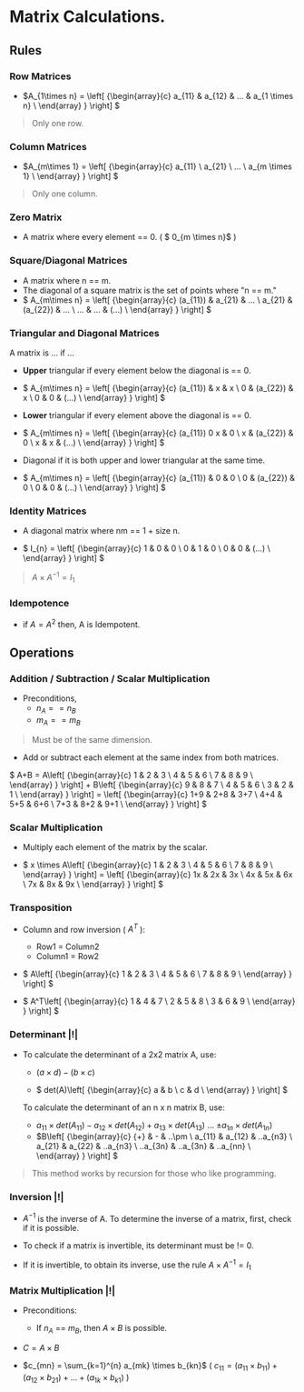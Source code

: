 # Matrix Calculations.

## Rules

### Row Matrices

- $A_{1\times n} =
    \left[ {\begin{array}{c}
        a_{11} & a_{12} & ... & a_{1 \times n} \\
    \end{array} } \right]
    $

> Only one row.

### Column Matrices

- $A_{m\times 1} =
    \left[ {\begin{array}{c}
        a_{11} \\ a_{21} \\ ... \\ a_{m \times 1} \\
    \end{array} } \right]
    $

> Only one column.

### Zero Matrix

- A matrix where every element == 0. ( $ 0_{m \times n}$ )

### Square/Diagonal Matrices

- A matrix where n == m.
- The diagonal of a square matrix is the set of points where "n == m."
- $ A_{m\times n} =
    \left[ {\begin{array}{c}
        (a_{11}) & a_{21} & ... \\
        a_{21} & (a_{22}) & ... \\
        ... & ... & (...) \\
    \end{array} } \right]
    $

### Triangular and Diagonal Matrices

A matrix is ... if ...
- **Upper** triangular if every element below the diagonal is == 0.
- $ A_{m\times n} =
    \left[ {\begin{array}{c}
        (a_{11}) & x & x \\
        0 & (a_{22}) & x \\
        0 & 0 & (...) \\
    \end{array} } \right]
    $

- **Lower** triangular if every element above the diagonal is == 0.

- $ A_{m\times n} =
    \left[ {\begin{array}{c}
        (a_{11}) 0 x & 0 \\
        x & (a_{22}) & 0 \\
        x & x & (...) \\
    \end{array} } \right]
    $

- Diagonal if it is both upper and lower triangular at the same time.

- $ A_{m\times n} =
    \left[ {\begin{array}{c}
        (a_{11}) & 0 & 0 \\
        0 & (a_{22}) & 0 \\
        0 & 0 & (...) \\
    \end{array} } \right]
    $

### Identity Matrices

- A diagonal matrix where nm == 1 + size n.

- $ I_{n} =
    \left[ {\begin{array}{c}
        1 & 0 & 0 \\
        0 & 1 & 0 \\
        0 & 0 & (...) \\
    \end{array} } \right]
    $

> $A \times A^{-1} = I_1$

### Idempotence

- if $A = A^2$ then, A is Idempotent.

## Operations

### Addition / Subtraction / Scalar Multiplication

- Preconditions,
    - $n_A == n_B$
    - $m_A == m_B$
> Must be of the same dimension.

- Add or subtract each element at the same index from both matrices.

$ A+B =
    A\left[ {\begin{array}{c}
        1 & 2 & 3 \\
        4 & 5 & 6 \\
        7 & 8 & 9 \\
    \end{array} } \right]
    +
    B\left[ {\begin{array}{c}
        9 & 8 & 7 \\
        4 & 5 & 6 \\
        3 & 2 & 1 \\
    \end{array} } \right]
    =
    \left[ {\begin{array}{c}
        1+9 & 2+8 & 3+7 \\
        4+4 & 5+5 & 6+6 \\
        7+3 & 8+2 & 9+1 \\
    \end{array} } \right]
    $

### Scalar Multiplication

- Multiply each element of the matrix by the scalar.

- $ x \times A\left[ {\begin{array}{c}
        1 & 2 & 3 \\
        4 & 5 & 6 \\
        7 & 8 & 9 \\
    \end{array} } \right] =
    \left[ {\begin{array}{c}
        1x & 2x & 3x \\
        4x & 5x & 6x \\
        7x & 8x & 9x \\
    \end{array} } \right]
    $

### Transposition

- Column and row inversion ( $A^T$ ):
    - Row1 = Column2
    - Column1 = Row2

- $ A\left[ {\begin{array}{c}
        1 & 2 & 3 \\
        4 & 5 & 6 \\
        7 & 8 & 9 \\
    \end{array} } \right]
    $

- $ A^T\left[ {\begin{array}{c}
        1 & 4 & 7 \\
        2 & 5 & 8 \\
        3 & 6 & 9 \\
    \end{array} } \right]
    $

### Determinant |!|

- To calculate the determinant of a 2x2 matrix A, use:
    - $(a \times d) - (b \times c)$

    - $ det(A)\left[ {\begin{array}{c}
            a & b \\
            c & d \\
        \end{array} } \right]
    $

    To calculate the determinant of an n x n matrix B, use:
    - $a_{11} \times det(A_{11}) - a_{12} \times det(A_{12}) + a_{13} \times det(A_{13})$ ... $\pm a_{1n} \times det(A_{1n})$
    - $B\left[ {\begin{array}{c}
        {+} & - & ..\pm \\
        a_{11} & a_{12} & ..a_{n3} \\
        a_{21} & a_{22} & ..a_{n3} \\
        ..a_{3n} & ..a_{3n} & ..a_{nn} \\
    \end{array} } \right]
    $

> This method works by recursion for those who like programming.

### Inversion |!|

- $A^{-1}$ is the inverse of A. To determine the inverse of a matrix, first, check if it is possible.

- To check if a matrix is invertible, its determinant must be != 0.

- If it is invertible, to obtain its inverse, use the rule $A \times A^{-1} = I_1$

### Matrix Multiplication |!|

- Preconditions:
    - If $n_A$ == $m_B$, then $A \times B$ is possible.

- $C = A \times B$
- $c_{mn} = \sum_{k=1}^{n} a_{mk} \times b_{kn}$ ( $c_{11} = (a_{11} \times b_{11}) + (a_{12} \times b_{21}) + ... + (a_{1k} \times b_{k1})$ )
